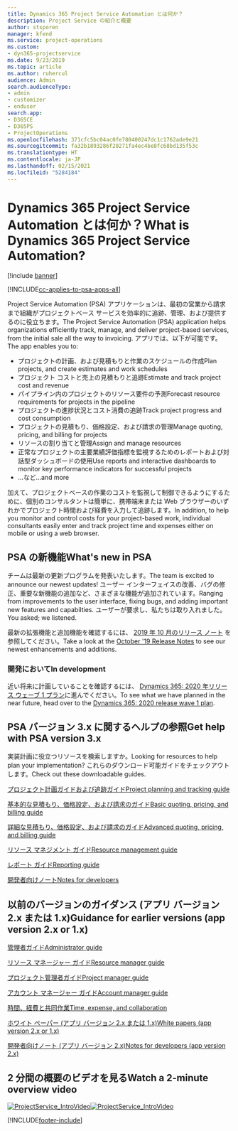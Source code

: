 ```yaml
---
title: Dynamics 365 Project Service Automation とは何か？
description: Project Service の紹介と概要
author: stsporen
manager: kfend
ms.service: project-operations
ms.custom:
- dyn365-projectservice
ms.date: 9/23/2019
ms.topic: article
ms.author: ruhercul
audience: Admin
search.audienceType:
- admin
- customizer
- enduser
search.app:
- D365CE
- D365PS
- ProjectOperations
ms.openlocfilehash: 371cfc5bc04ac0fe780400247dc1c1762ade9e21
ms.sourcegitcommit: fa32b1893286f20271fa4ec4be8fc68bd135f53c
ms.translationtype: HT
ms.contentlocale: ja-JP
ms.lasthandoff: 02/15/2021
ms.locfileid: "5284184"
---
```

# <a name="what-is-dynamics-365-project-service-automation"></a><span data-ttu-id="cc182-103">Dynamics 365 Project Service Automation とは何か？</span><span class="sxs-lookup"><span data-stu-id="cc182-103">What is Dynamics 365 Project Service Automation?</span></span>

[!include [banner](../includes/psa-now-project-operations.md)]

[!INCLUDE[cc-applies-to-psa-apps-all](../includes/cc-applies-to-psa-apps-all.md)]

<span data-ttu-id="cc182-104">Project Service Automation (PSA) アプリケーションは、最初の営業から請求まで組織がプロジェクトベース サービスを効率的に追跡、管理、および提供するのに役立ちます。</span><span class="sxs-lookup"><span data-stu-id="cc182-104">The Project Service Automation (PSA) application helps organizations efficiently track, manage, and deliver project-based services, from the initial sale all the way to invoicing.</span></span> <span data-ttu-id="cc182-105">アプリでは、以下が可能です。</span><span class="sxs-lookup"><span data-stu-id="cc182-105">The app enables you to:</span></span>

- <span data-ttu-id="cc182-106">プロジェクトの計画、および見積もりと作業のスケジュールの作成</span><span class="sxs-lookup"><span data-stu-id="cc182-106">Plan projects, and create estimates and work schedules</span></span>
- <span data-ttu-id="cc182-107">プロジェクト コストと売上の見積もりと追跡</span><span class="sxs-lookup"><span data-stu-id="cc182-107">Estimate and track project cost and revenue</span></span>
- <span data-ttu-id="cc182-108">パイプライン内のプロジェクトのリソース要件の予測</span><span class="sxs-lookup"><span data-stu-id="cc182-108">Forecast resource requirements for projects in the pipeline</span></span>
- <span data-ttu-id="cc182-109">プロジェクトの進捗状況とコスト消費の追跡</span><span class="sxs-lookup"><span data-stu-id="cc182-109">Track project progress and cost consumption</span></span>
- <span data-ttu-id="cc182-110">プロジェクトの見積もり、価格設定、および請求の管理</span><span class="sxs-lookup"><span data-stu-id="cc182-110">Manage quoting, pricing, and billing for projects</span></span>
- <span data-ttu-id="cc182-111">リソースの割り当てと管理</span><span class="sxs-lookup"><span data-stu-id="cc182-111">Assign and manage resources</span></span>
- <span data-ttu-id="cc182-112">正常なプロジェクトの主要業績評価指標を監視するためのレポートおよび対話型ダッシュボードの使用</span><span class="sxs-lookup"><span data-stu-id="cc182-112">Use reports and interactive dashboards to monitor key performance indicators for successful projects</span></span>
- <span data-ttu-id="cc182-113">...など</span><span class="sxs-lookup"><span data-stu-id="cc182-113">...and more</span></span>

<span data-ttu-id="cc182-114">加えて、プロジェクトベースの作業のコストを監視して制御できるようにするために、個別のコンサルタントは簡単に、携帯端末または Web ブラウザーのいずれかでプロジェクト時間および経費を入力して追跡します。</span><span class="sxs-lookup"><span data-stu-id="cc182-114">In addition, to help you monitor and control costs for your project-based work, individual consultants easily enter and track project time and expenses either on mobile or using a web browser.</span></span>

## <a name="whats-new-in-psa"></a><span data-ttu-id="cc182-115">PSA の新機能</span><span class="sxs-lookup"><span data-stu-id="cc182-115">What's new in PSA</span></span>
<span data-ttu-id="cc182-116">チームは最新の更新プログラムを発表いたします。</span><span class="sxs-lookup"><span data-stu-id="cc182-116">The team is excited to announce our newest updates!</span></span> <span data-ttu-id="cc182-117">ユーザー インターフェイスの改善、バグの修正、重要な新機能の追加など、さまざまな機能が追加されています。</span><span class="sxs-lookup"><span data-stu-id="cc182-117">Ranging from improvements to the user interface, fixing bugs, and adding important new features and capabilties.</span></span> <span data-ttu-id="cc182-118">ユーザーが要求し、私たちは取り入れました。</span><span class="sxs-lookup"><span data-stu-id="cc182-118">You asked; we listened.</span></span>

<span data-ttu-id="cc182-119">最新の拡張機能と追加機能を確認するには、 [2019 年 10 月のリリース ノート](https://docs.microsoft.com/dynamics365-release-plan/2019wave2/index) を参照してください。</span><span class="sxs-lookup"><span data-stu-id="cc182-119">Take a look at the [October '19 Release Notes](https://docs.microsoft.com/dynamics365-release-plan/2019wave2/index) to see our newest enhancements and additions.</span></span>

### <a name="in-development"></a><span data-ttu-id="cc182-120">開発において</span><span class="sxs-lookup"><span data-stu-id="cc182-120">In development</span></span>
<span data-ttu-id="cc182-121">近い将来に計画していることを確認するには、 [Dynamics 365: 2020 年リリース ウェーブ 1 プラン](https://docs.microsoft.com/dynamics365-release-plan/2020wave1/index)に進んでください。</span><span class="sxs-lookup"><span data-stu-id="cc182-121">To see what we have planned in the near future, head over to the [Dynamics 365: 2020 release wave 1 plan](https://docs.microsoft.com/dynamics365-release-plan/2020wave1/index).</span></span>

## <a name="get-help-with-psa-version-3x"></a><span data-ttu-id="cc182-122">PSA バージョン 3.x に関するヘルプの参照</span><span class="sxs-lookup"><span data-stu-id="cc182-122">Get help with PSA version 3.x</span></span>
<span data-ttu-id="cc182-123">実装計画に役立つリソースを検索しますか。</span><span class="sxs-lookup"><span data-stu-id="cc182-123">Looking for resources to help plan your implementation?</span></span> <span data-ttu-id="cc182-124">これらのダウンロード可能ガイドをチェックアウトします。</span><span class="sxs-lookup"><span data-stu-id="cc182-124">Check out these downloadable guides.</span></span>

 [<span data-ttu-id="cc182-125">プロジェクト計画ガイドおよび追跡ガイド</span><span class="sxs-lookup"><span data-stu-id="cc182-125">Project planning and tracking guide</span></span>](../psa/implementation-guides/project-planning-tracking.md)

 [<span data-ttu-id="cc182-126">基本的な見積もり、価格設定、および請求のガイド</span><span class="sxs-lookup"><span data-stu-id="cc182-126">Basic quoting, pricing, and billing guide</span></span>](../psa/implementation-guides/begin-quoting-pricing-billing.md)

 [<span data-ttu-id="cc182-127">詳細な見積もり、価格設定、および請求のガイド</span><span class="sxs-lookup"><span data-stu-id="cc182-127">Advanced quoting, pricing, and billing guide</span></span>](../psa/implementation-guides/adv-quoting-pricing-billing.md)

 [<span data-ttu-id="cc182-128">リソース マネジメント ガイド</span><span class="sxs-lookup"><span data-stu-id="cc182-128">Resource management guide</span></span>](../psa/implementation-guides/resource-management-guide.md)

 [<span data-ttu-id="cc182-129">レポート ガイド</span><span class="sxs-lookup"><span data-stu-id="cc182-129">Reporting guide</span></span>](../psa/implementation-guides/reporting-guide.md)

 [<span data-ttu-id="cc182-130">開発者向けノート</span><span class="sxs-lookup"><span data-stu-id="cc182-130">Notes for developers</span></span>](../psa/developer-guides/overview-dev-notes-v3.x.md)

## <a name="guidance-for-earlier-versions-app-version-2x-or-1x"></a><span data-ttu-id="cc182-131">以前のバージョンのガイダンス (アプリ バージョン 2.x または 1.x)</span><span class="sxs-lookup"><span data-stu-id="cc182-131">Guidance for earlier versions (app version 2.x or 1.x)</span></span>
 [<span data-ttu-id="cc182-132">管理者ガイド</span><span class="sxs-lookup"><span data-stu-id="cc182-132">Administrator guide</span></span>](../psa/admin-guide.md)

 [<span data-ttu-id="cc182-133">リソース マネージャー ガイド</span><span class="sxs-lookup"><span data-stu-id="cc182-133">Resource manager guide</span></span>](../psa/resource-manager-guide.md)

 [<span data-ttu-id="cc182-134">プロジェクト管理者ガイド</span><span class="sxs-lookup"><span data-stu-id="cc182-134">Project manager guide</span></span>](../psa/project-manager-guide.md)

 [<span data-ttu-id="cc182-135">アカウント マネージャー ガイド</span><span class="sxs-lookup"><span data-stu-id="cc182-135">Account manager guide</span></span>](../psa/account-manager-guide.md)

 [<span data-ttu-id="cc182-136">時間、経費と共同作業</span><span class="sxs-lookup"><span data-stu-id="cc182-136">Time, expense, and collaboration</span></span>](../psa/time-expense-collaboration-guide.md)

 [<span data-ttu-id="cc182-137">ホワイト ペーパー (アプリ バージョン 2.x または 1.x)</span><span class="sxs-lookup"><span data-stu-id="cc182-137">White papers (app version 2.x or 1.x)</span></span>](../psa/white-papers.md)

 [<span data-ttu-id="cc182-138">開発者向けノート (アプリ バージョン 2.x)</span><span class="sxs-lookup"><span data-stu-id="cc182-138">Notes for developers (app version 2.x)</span></span>](../psa/developer-guides/add-custom-qoi-forms-v2.x.md)

 ## <a name="watch-a-2-minute-overview-video"></a><span data-ttu-id="cc182-139">2 分間の概要のビデオを見る</span><span class="sxs-lookup"><span data-stu-id="cc182-139">Watch a 2-minute overview video</span></span>
 <a name="heroArea"></a> <span data-ttu-id="cc182-140">[![ProjectService_IntroVideo](../psa/media/project-service-intro-video.png "ProjectService_IntroVideo")](https://go.microsoft.com/fwlink/p/?LinkId=799457)</span><span class="sxs-lookup"><span data-stu-id="cc182-140">[![ProjectService_IntroVideo](../psa/media/project-service-intro-video.png "ProjectService_IntroVideo")](https://go.microsoft.com/fwlink/p/?LinkId=799457)</span></span>




[!INCLUDE[footer-include](../includes/footer-banner.md)]